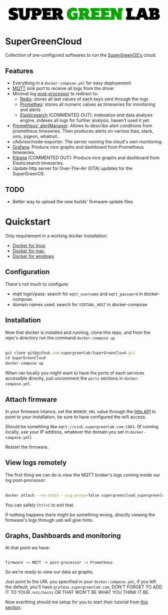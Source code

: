 ![SuperGreenLab](assets/sgl.png?raw=true "SuperGreenLab")

# SuperGreenCloud

Collection of pre-configured softwares to run the [SuperGreenOS's](https://github.com/supergreenlab/SuperGreenOS) cloud.

## Features

- Everything in a `docker-compose.yml` for easy deployement
- [MQTT](https://mosquitto.org/) sink port to receive all logs from the driver
- Minimal log [post-processor](https://github.com/supergreenlab/SuperGreenLog) to redirect to:
  - [Redis](https://redis.io/): stores all last values of each keys sent through the logs
  - [Promethes](https://prometheus.io/): stores all numeric values as timeseries for monitoring and alerts
  - [Elasticsearch](https://www.elastic.co/) (COMMENTED OUT): indexation and data analysis engine, indexes all logs for further analysis, haven't used it yet.
- [Prometheus' alertManager](https://prometheus.io/docs/alerting/alertmanager/): Allows to describe alert conditions from prometheus timeseries. Then produces alerts on various bias, slack, sms, pigeon, whatnot..
- cAdvisor/node-exporter: The server running the cloud's own monitoring.
- [Grafana](https://grafana.com/): Produce nice graphs and dashboard from Prometheus timeseries.
- [Kibana](https://www.elastic.co/products/kibana) (COMMENTED OUT): Produce nice graphs and dashboard from Elasticsearch timeseries.
- Update http server for Over-The-Air (OTA) updates for the SuperGreenOS.

## TODO

- Better way to upload the new builds' firmware update files

# Quickstart

Only requirement in a working docker installation:

- [Docker for linux](https://docs.docker.com/install/)
- [Docker for mac](https://docs.docker.com/docker-for-mac/)
- [Docker for windows](https://docs.docker.com/docker-for-windows/)

## Configuration

There's not much to configure:

- mqtt login/pass: search for `mqtt_username` and `mqtt_password` in docker-compose.
- domain names used: search for `VIRTUAL_HOST` in docker-compose

## Installation

Now that docker is installed and running, clone this repo, and from the repo's directory run the command `docker-compose up`

```js

git clone git@github.com:supergreenlab/SuperGreenCloud.git
cd SuperGreenCloud
docker-compose up

```

When ran locally you might want to have the ports of each services accessible directly, just uncomment the `ports` sections in `docker-compose.yml`.

## Attach firmware

In your firmware intance, set the `BROKER_URL` value through the [http API](https://github.com/supergreenlab/SuperGreenOSBoilerplate#http-access) to point to your installation, be sure to have configured the wifi access.

Should be somehting like `mqtt://sink.supergreenlab.com:1883`. (If running locally, use your IP address, whatever the domain you set in `docker-compose.yml`)

Restart the firmware.

## View logs remotely

The first thing we can do is view the MQTT broker's logs coming inside our log post-processor:

```sh

docker attach --no-stdin --sig-proxy=false supergreencloud_supergreenlog_1

```

You can safely `Ctrl+C` to exit that.

If nothing happens there might be something wrong, directly viewing the firmware's logs through usb will give hints.

## Graphs, Dashboards and monitoring

At that point we have:

```

firmware -> MQTT -> post-processor -> Prometheus

```

So we're ready to view our data as graphs.

Just point to the URL you specified in your `docker-compose.yml`, if you left the default, you'll have `grafana.supergreenlab.com`, DON'T FORGET TO ADD IT TO YOUR `/etc/hosts` OR THAT WON'T BE WHAT YOU THINK IT BE.

Now everthing should me setup for you to start their tutorial from [this section](http://docs.grafana.org/guides/getting_started/#dashboards-panels-the-building-blocks-of-grafana).
